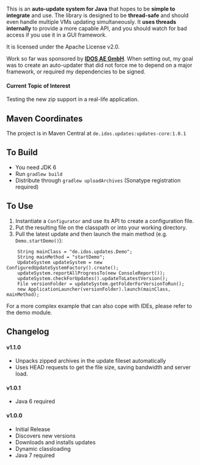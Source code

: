 This is an **auto-update system for Java** that hopes to be **simple to integrate** and use.
The library is designed to be **thread-safe** and should even handle multiple VMs updating simultaneously.
It **uses threads internally** to provide a more capable API,
 and you should watch for bad access if you use it in a GUI framework.

It is licensed under the Apache License v2.0.

Work so far was sponsored by **[IDOS AE GmbH](http://www.idos.de)**.
When setting out, my goal was to create an auto-updater that did not force me to depend on a major framework, or required my dependencies to be signed.

#### Current Topic of Interest
Testing the new zip support in a real-life application.

## Maven Coordinates
The project is in Maven Central at ``de.idos.updates:updates-core:1.0.1``

## To Build
* You need JDK 6
* Run ``gradlew build``
* Distribute through ``gradlew uploadArchives`` (Sonatype registration required)

## To Use
1. Instantiate a ``Configurator`` and use its API to create a configuration file.
2. Put the resulting file on the classpath or into your working directory.
3. Pull the latest update and then launch the main method (e.g. ``Demo.startDemo()``):

```
    String mainClass = "de.idos.updates.Demo";
    String mainMethod = "startDemo";
    UpdateSystem updateSystem = new ConfiguredUpdateSystemFactory().create();
    updateSystem.reportAllProgressTo(new ConsoleReport());
    updateSystem.checkForUpdates().updateToLatestVersion();
    File versionFolder = updateSystem.getFolderForVersionToRun();
    new ApplicationLauncher(versionFolder).launch(mainClass, mainMethod);
```

For a more complex example that can also cope with IDEs, please refer to the demo module.

## Changelog

#### v1.1.0
* Unpacks zipped archives in the update fileset automatically
* Uses HEAD requests to get the file size, saving bandwidth and server load.

#### v1.0.1
* Java 6 required 

#### v1.0.0
* Initial Release
* Discovers new versions
* Downloads and installs updates
* Dynamic classloading
* Java 7 required
